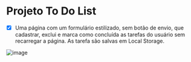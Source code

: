 # Projeto To Do List
- [x] Uma página com um formulário estilizado, sem botão de envio, que cadastrar, exclui e marca como concluída as tarefas do usuário sem recarregar a página. As tarefa são salvas em Local Storage.

![image](https://user-images.githubusercontent.com/89926211/147608010-6f0d794d-ec6b-45c4-ba2d-a56ae501b8c9.png)
